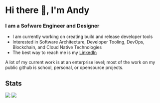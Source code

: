 # Hi there 👋, I'm Andy

### I am a Sofware Engineer and Designer
- I am currently working on creating build and release developer tools
- Interested in Software Architecture, Developer Tooling, DevOps, Blockchain, and Cloud Native Technologies
- The best way to reach me is my [LinkedIn](https://www.linkedin.com/in/ahantke/)

A lot of my current work is at an enterprise level; most of the work on my public github is school, personal, or opensource projects. 

## Stats
![](http://github-profile-summary-cards.vercel.app/api/cards/repos-per-language?username=ahantke1&theme=algolia)
![](http://github-profile-summary-cards.vercel.app/api/cards/stats?username=ahantke1&theme=algolia)

